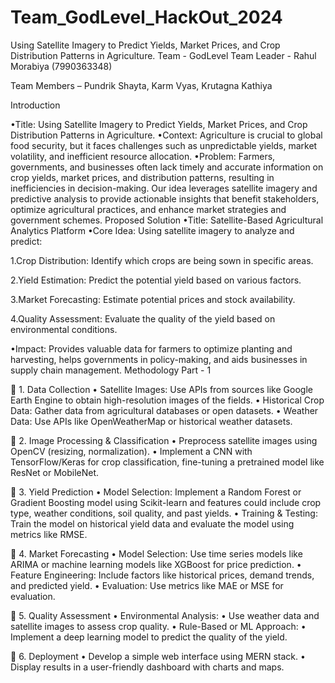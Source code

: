 # Team_GodLevel_HackOut_2024
Using Satellite Imagery to Predict Yields, Market Prices, and Crop Distribution Patterns in Agriculture.
Team - GodLevel
Team Leader - Rahul Morabiya (7990363348)

Team Members – Pundrik Shayta, Karm Vyas, Krutagna Kathiya

Introduction

•Title: Using Satellite Imagery to Predict Yields, Market Prices, and Crop Distribution Patterns in Agriculture.
•Context: Agriculture is crucial to global food security, but it faces challenges such as unpredictable yields, 
market volatility, and inefficient resource allocation.
•Problem: Farmers, governments, and businesses often lack timely and accurate information on crop yields, 
market prices, and distribution patterns, resulting in inefficiencies in decision-making. Our idea leverages 
satellite imagery and predictive analysis to provide actionable insights that benefit stakeholders, optimize 
agricultural practices, and enhance market strategies and government schemes.
Proposed Solution
•Title: Satellite-Based Agricultural Analytics Platform
•Core Idea: Using satellite imagery to analyze and predict:

1.Crop Distribution: Identify which crops are being sown in specific areas.

2.Yield Estimation: Predict the potential yield based on various factors.

3.Market Forecasting: Estimate potential prices and stock availability.

4.Quality Assessment: Evaluate the quality of the yield based on environmental conditions.

•Impact: Provides valuable data for farmers to optimize planting and harvesting, helps 
governments in policy-making, and aids businesses in supply chain management. 
Methodology Part - 1

 1. Data Collection
• Satellite Images: Use APIs from sources like Google Earth Engine to obtain high-resolution images of the fields.
• Historical Crop Data: Gather data from agricultural databases or open datasets.
• Weather Data: Use APIs like OpenWeatherMap or historical weather datasets.

 2. Image Processing & Classification
• Preprocess satellite images using OpenCV (resizing, normalization).
• Implement a CNN with TensorFlow/Keras for crop classification, fine-tuning a pretrained model like ResNet or 
MobileNet.

 3. Yield Prediction
• Model Selection: Implement a Random Forest or Gradient Boosting model using Scikit-learn and features could 
include crop type, weather conditions, soil quality, and past yields.
• Training & Testing: Train the model on historical yield data and evaluate the model using metrics like RMSE.

 4. Market Forecasting
• Model Selection: Use time series models like ARIMA or machine learning models like XGBoost for price 
prediction.
• Feature Engineering: Include factors like historical prices, demand trends, and predicted yield.
• Evaluation: Use metrics like MAE or MSE for evaluation.

 5. Quality Assessment
• Environmental Analysis:
• Use weather data and satellite images to assess crop quality.
• Rule-Based or ML Approach:
• Implement a deep learning model to predict the quality of the yield.

 6. Deployment
• Develop a simple web interface using MERN stack.
• Display results in a user-friendly dashboard with charts and maps.
